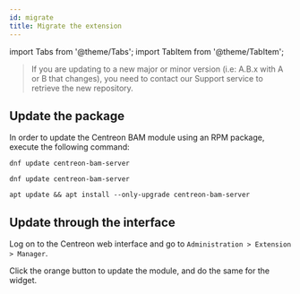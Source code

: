 ```yaml
---
id: migrate
title: Migrate the extension
---
```

import Tabs from '@theme/Tabs';
import TabItem from '@theme/TabItem';

> If you are updating to a new major or minor version (i.e: A.B.x with A
> or B that changes), you need to contact our Support service to retrieve
> the new repository.

## Update the package

In order to update the Centreon BAM module using an RPM package, execute the
following command:

<Tabs groupId="sync">
<TabItem value="Alma / RHEL / Oracle Linux 8" label="Alma / RHEL / Oracle Linux 8">

```shell
dnf update centreon-bam-server
```

</TabItem>
<TabItem value="Alma / RHEL / Oracle Linux 9" label="Alma / RHEL / Oracle Linux 9">

```shell
dnf update centreon-bam-server
```

</TabItem>
<TabItem value="Debian 11" label="Debian 11">

```shell
apt update && apt install --only-upgrade centreon-bam-server
```

</TabItem>
</Tabs>

## Update through the interface

Log on to the Centreon web interface and go to
`Administration > Extension > Manager`.

Click the orange button to update the module, and do the same for the widget.
